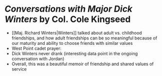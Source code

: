 
#  *Conversations with Major Dick Winters* by Col. Cole Kingseed

* [[Maj. Richard Winters|Winters]]  talked about adult vs. childhood friendships, and how adult friendships can be so meaningful because of our maturity and ability to choose friends with similar values
* West Point cadet prayer: 
* Dick Winters never drank (interesting data point in the ongoing conversation with Jordan)
* Overall, this was a beautiful memoir of friendship and shared values of service




